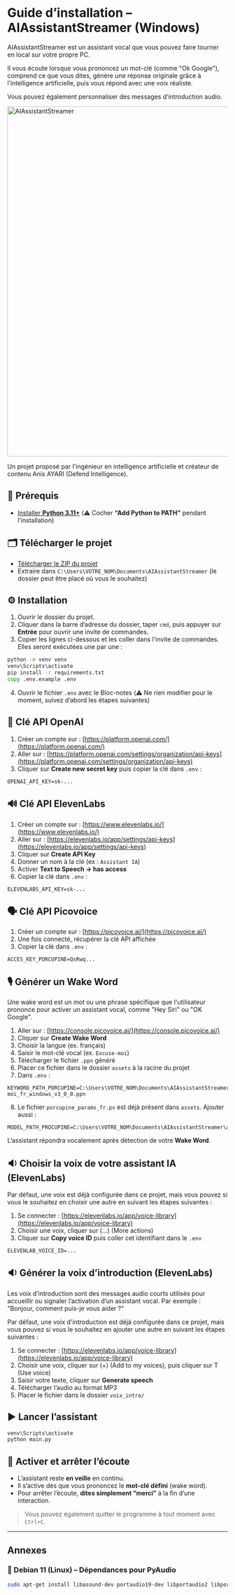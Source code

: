 # Guide d’installation – AIAssistantStreamer (Windows)

AIAssistantStreamer est un assistant vocal que vous pouvez faire tourner en local sur votre propre PC.

Il vous écoute lorsque vous prononcez un mot-clé (comme "Ok Google"), comprend ce que vous dites, génère une réponse originale grâce à l’intelligence artificielle, puis vous répond avec une voix réaliste.

Vous pouvez également personnaliser des messages d’introduction audio.

<img src="https://raw.githubusercontent.com/anisayari/AIAssitantStreamer/main/assets/topic.png" alt="AIAssistantStreamer" width="800"/>

Un projet proposé par l'ingénieur en intelligence artificielle et créateur de contenu Anis AYARI (Defend Intelligence).

## 🧩 Prérequis

* [Installer **Python 3.11+**](https://www.python.org/ftp/python/3.11.9/python-3.11.9-amd64.exe)
  (⚠️ Cocher **“Add Python to PATH”** pendant l’installation)

## 🗂️ Télécharger le projet

* [Télécharger le ZIP du projet](https://github.com/Yorik56/AIAssitantStreamer/archive/refs/heads/main.zip)
* Extraire dans `C:\Users\VOTRE_NOM\Documents\AIAssistantStreamer`
  (le dossier peut être placé où vous le souhaitez)

## ⚙️ Installation

1. Ouvrir le dossier du projet.
2. Cliquer dans la barre d’adresse du dossier, taper `cmd`, puis appuyer sur **Entrée** pour ouvrir une invite de commandes.
3. Copier les lignes ci-dessous et les coller dans l'invite de commandes. Elles seront exécutées une par une :

```bat
python -m venv venv
venv\Scripts\activate
pip install -r requirements.txt
copy .env.example .env
```

4. Ouvrir le fichier `.env` avec le Bloc-notes
   (⚠️ Ne rien modifier pour le moment, suivez d’abord les étapes suivantes)

## 🔑 Clé API OpenAI

1. Créer un compte sur : [https://platform.openai.com/](https://platform.openai.com/)
2. Aller sur : [https://platform.openai.com/settings/organization/api-keys](https://platform.openai.com/settings/organization/api-keys)
3. Cliquer sur **Create new secret key** puis copier la clé dans `.env` :

```env
OPENAI_API_KEY=sk-...
```

## 🔊 Clé API ElevenLabs

1. Créer un compte sur : [https://www.elevenlabs.io/](https://www.elevenlabs.io/)
2. Aller sur : [https://elevenlabs.io/app/settings/api-keys](https://elevenlabs.io/app/settings/api-keys)
3. Cliquer sur **Create API Key**
4. Donner un nom à la clé (ex : `Assistant IA`)
5. Activer **Text to Speech → has access**
6. Copier la clé dans `.env` :

```env
ELEVENLABS_API_KEY=sk-...
```

## 🗣️ Clé API Picovoice

1. Créer un compte sur : [https://picovoice.ai/](https://picovoice.ai/)
2. Une fois connecté, récupérer la clé API affichée
3. Copier la clé dans `.env` :

```env
ACCES_KEY_PORCUPINE=QsRwq...
```

## 🎙️ Générer un Wake Word

Une wake word est un mot ou une phrase spécifique que l'utilisateur prononce pour activer un assistant vocal, comme "Hey Siri" ou "OK Google".

1. Aller sur : [https://console.picovoice.ai/](https://console.picovoice.ai/)
2. Cliquer sur **Create Wake Word**
3. Choisir la langue (ex. français)
4. Saisir le mot-clé vocal (ex. `Excuse-moi`)
5. Télécharger le fichier `.ppn` généré
6. Placer ce fichier dans le dossier `assets` à la racine du projet
7. Dans `.env` :

```env
KEYWORD_PATH_PORCUPINE=C:\Users\VOTRE_NOM\Documents\AIAssistantStreamer\assets\Excuse-moi_fr_windows_v3_0_0.ppn
```

8. Le fichier `porcupine_params_fr.pv` est déjà présent dans `assets`. Ajouter aussi :

```env
MODEL_PATH_PROCUPINE=C:\Users\VOTRE_NOM\Documents\AIAssistantStreamer\assets\porcupine_params_fr.pv
```

L’assistant répondra vocalement après détection de votre **Wake Word**.

## 🔉 Choisir la voix de votre assistant IA (ElevenLabs)

Par défaut, une voix est déjà configurée dans ce projet, mais vous pouvez si vous le souhaitez en choisir une autre en suivant les étapes suivantes :

1. Se connecter : [https://elevenlabs.io/app/voice-library](https://elevenlabs.io/app/voice-library)
2. Choisir une voix, cliquer sur (...) (More actions)
3. Cliquer sur **Copy voice ID** puis coller cet identifiant dans le `.env`

```env
ELEVENLAB_VOICE_ID=...
```

## 🔉 Générer la voix d’introduction (ElevenLabs)

Les voix d’introduction sont des messages audio courts utilisés pour accueillir ou signaler l’activation d’un assistant vocal.
Par exemple : "Bonjour, comment puis-je vous aider ?"

Par défaut, une voix d'introduction est déjà configurée dans ce projet, mais vous pouvez si vous le souhaitez en ajouter une autre en suivant les étapes suivantes :

1. Se connecter : [https://elevenlabs.io/app/voice-library](https://elevenlabs.io/app/voice-library)
2. Choisir une voix, cliquer sur (+) (Add to my voices), puis cliquer sur T (Use voice)
3. Saisir votre texte, cliquer sur **Generate speech**
4. Télécharger l’audio au format MP3
5. Placer le fichier dans le dossier `voix_intro/`

## ▶️ Lancer l’assistant

```bat
venv\Scripts\activate
python main.py
```

## 🎤 Activer et arrêter l’écoute

* L’assistant reste **en veille** en continu.
* Il s’active dès que vous prononcez le **mot-clé défini** (wake word).
* Pour arrêter l’écoute, **dites simplement “merci”** à la fin d’une interaction.

> Vous pouvez également quitter le programme à tout moment avec `Ctrl+C`.

---

## Annexes

### 🐧 Debian 11 (Linux) – Dépendances pour PyAudio

```bash
sudo apt-get install libasound-dev portaudio19-dev libportaudio2 libportaudiocpp0
```
